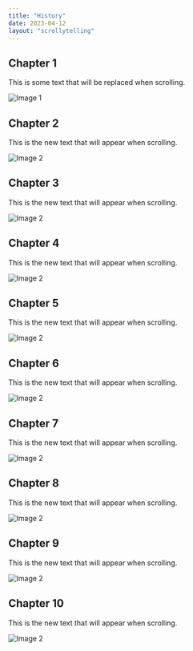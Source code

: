 ```yaml
---
title: "History"
date: 2023-04-12
layout: "scrollytelling"
---
```


<div class="scroll-section" id="chapter1">
  <div class="text-content">
    <h2 class="chapter-title">Chapter 1</h2>
    <p>This is some text that will be replaced when scrolling.</p>
  </div>
  <div class="image-container">
    <img src="/images/church-2.webp" alt="Image 1" />
  </div>
</div>

<div class="scroll-section" id="chapter2">
  <div class="text-content">
    <h2 class="chapter-title">Chapter 2</h2>
    <p>This is the new text that will appear when scrolling.</p>
  </div>
  <div class="image-container">
    <img src="/images/church-2.webp" alt="Image 2" />
  </div>
</div>

<div class="scroll-section" id="chapter3">
  <div class="text-content">
    <h2 class="chapter-title">Chapter 3</h2>
    <p>This is the new text that will appear when scrolling.</p>
  </div>
  <div class="image-container">
    <img src="/images/church-2.webp" alt="Image 2" />
  </div>
</div>


<div class="scroll-section" id="chapter4">
  <div class="text-content">
    <h2 class="chapter-title">Chapter 4</h2>
    <p>This is the new text that will appear when scrolling.</p>
  </div>
  <div class="image-container">
    <img src="/images/church-2.webp" alt="Image 2" />
  </div>
</div>

<div class="scroll-section" id="chapter5">
  <div class="text-content">
    <h2 class="chapter-title">Chapter 5</h2>
    <p>This is the new text that will appear when scrolling.</p>
  </div>
  <div class="image-container">
    <img src="/images/church-2.webp" alt="Image 2" />
  </div>
</div>

<div class="scroll-section" id="chapter6">
  <div class="text-content">
    <h2 class="chapter-title">Chapter 6</h2>
    <p>This is the new text that will appear when scrolling.</p>
  </div>
  <div class="image-container">
    <img src="/images/church-2.webp" alt="Image 2" />
  </div>
</div>

<div class="scroll-section" id="chapter7">
  <div class="text-content">
    <h2 class="chapter-title">Chapter 7</h2>
    <p>This is the new text that will appear when scrolling.</p>
  </div>
  <div class="image-container">
    <img src="/images/church-2.webp" alt="Image 2" />
  </div>
</div>

<div class="scroll-section" id="chapter8">
  <div class="text-content">
    <h2 class="chapter-title">Chapter 8</h2>
    <p>This is the new text that will appear when scrolling.</p>
  </div>
  <div class="image-container">
    <img src="/images/church-2.webp" alt="Image 2" />
  </div>
</div>

<div class="scroll-section" id="chapter9">
  <div class="text-content">
    <h2 class="chapter-title">Chapter 9</h2>
    <p>This is the new text that will appear when scrolling.</p>
  </div>
  <div class="image-container">
    <img src="/images/church-2.webp" alt="Image 2" />
  </div>
</div>

<div class="scroll-section" id="chapter10">
  <div class="text-content">
    <h2 class="chapter-title">Chapter 10</h2>
    <p>This is the new text that will appear when scrolling.</p>
  </div>
  <div class="image-container">
    <img src="/images/church-2.webp" alt="Image 2" />
  </div>
</div>